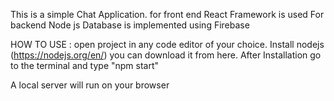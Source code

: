 This is a simple Chat Application.
for front end React Framework is used
For backend Node js
Database is implemented using Firebase

HOW TO USE :
open project in any code editor of your choice.
Install nodejs (https://nodejs.org/en/) you can download it from here.
After Installation go to the terminal and type "npm start"

A local server will run on your browser
